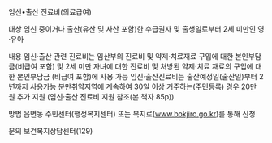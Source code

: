 임신•출산 진료비(의료급여)

대상
 임신 중이거나 출산(유산 및 사산 포함)한 수급권자 및 출생일로부터 2세 미만인 영·유아

내용
 임신·출산 관련 진료비는 임산부의 진료비 및 약제·치료재료 구입에 대한 본인부담금(비급여 포함) 및 2세 미만 자녀에 대한 진료비 및 처방된 약제·치료 재료의 구입에 대한 본인부담금 (비급여 포함)에 사용 가능
   임신·출산진료비는 출산예정일(출산일)부터 2년까지 사용가능
   분만취약지역에 계속하여 30일 이상 거주하는(주민등록) 경우 20만 원 추가 지원 (임신·출산 진료비 지원 참조(본 책자 85p))

방법
 읍면동 주민센터(행정복지센터) 또는 복지로(www.bokjiro.go.kr)를 통해 신청

문의
 보건복지상담센터(129)
